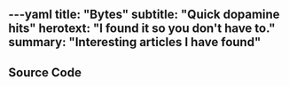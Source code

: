---yaml
title:      "Bytes"
subtitle: "Quick dopamine hits"
herotext: "I found it so you don't have to."
summary:  "Interesting articles I have found"
---

## Source Code


